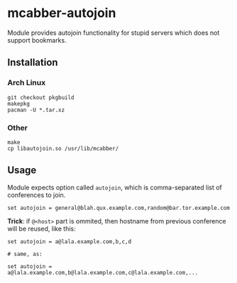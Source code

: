 mcabber-autojoin
================

Module provides autojoin functionality for stupid servers which does not
support bookmarks.

## Installation

### Arch Linux

```
git checkout pkgbuild
makepkg
pacman -U *.tar.xz
```

### Other

```
make
cp libautojoin.so /usr/lib/mcabber/
```

## Usage

Module expects option called `autojoin`, which is comma-separated list of
conferences to join.

```
set autojoin = general@blah.qux.example.com,random@bar.tor.example.com
```

**Trick**: if `@<host>` part is ommited, then hostname from previous conference
will be reused, like this:

```
set autojoin = a@lala.example.com,b,c,d

# same, as:

set autojoin = a@lala.example.com,b@lala.example.com,c@lala.example.com,...
```

